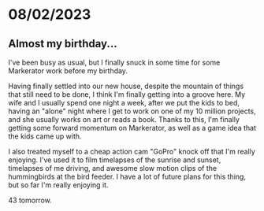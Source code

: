 # 08/02/2023

## Almost my birthday...
I've been busy as usual, but I finally snuck in some time for some Markerator work before my birthday.

Having finally settled into our new house, despite the mountain of things that still need to be done, I think I'm finally getting into a groove here. My wife and I usually spend one night a week, after we put the kids to bed, having an "alone" night where I get to work on one of my 10 million projects, and she usually works on art or reads a book. Thanks to this, I'm finally getting some forward momentum on Markerator, as well as a game idea that the kids came up with. 

I also treated myself to a cheap action cam "GoPro" knock off that I'm really enjoying. I've used it to film timelapses of the sunrise and sunset, timelapses of me driving, and awesome slow motion clips of the hummingbirds at the bird feeder. I have a lot of future plans for this thing, but so far I'm really enjoying it.

43 tomorrow.
